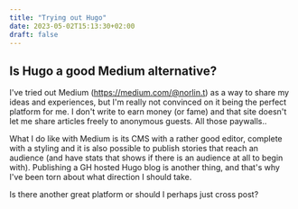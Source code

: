 ```yaml
---
title: "Trying out Hugo"
date: 2023-05-02T15:13:30+02:00
draft: false
---
```

## Is Hugo a good Medium alternative?

I've tried out Medium (https://medium.com/@norlin.t) as a way to share my ideas and experiences, but I'm really not convinced on it being the perfect platform for me. I don't write to earn money (or fame) and that site doesn't let me share articles freely to anonymous guests. All those paywalls.. 

What I do like with Medium is its CMS with a rather good editor, complete with a styling and it is also possible to publish stories that reach an audience (and have stats that shows if there is an audience at all to begin with). Publishing a GH hosted Hugo blog is another thing, and that's why I've been torn about what direction I should take.

Is there another great platform or should I perhaps just cross post? 
